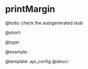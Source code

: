 printMargin
=============

@todo:
	check the autogenerated stub


@short:
	

@type:

@example:

@template:	api_config
@descr:



